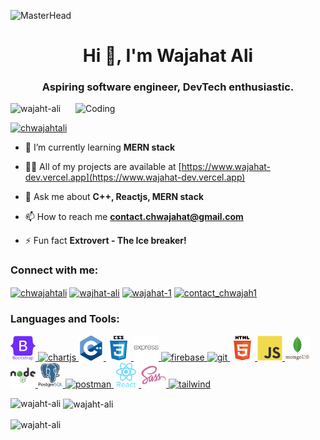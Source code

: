 ![MasterHead](https://www.bing.com/th/id/OGC.3b1a363e57636d364c1c3e2d183f5e4f?pid=1.7&rurl=https%3a%2f%2fraw.githubusercontent.com%2fsimon-zerisenay%2fsimon-zerisenay%2fmain%2fwork.gif&ehk=IbNENbCnBHnONHSTdpzdfTGryD7gTdz3%2b9kasjhtlm4%3d)
<h1 align="center">Hi 👋, I'm Wajahat Ali</h1>
<h3 align="center">Aspiring software engineer, DevTech enthusiastic.</h3>
<img align="right" alt="Coding" width="400" src="https://th.bing.com/th/id/R.03a89c7e9ddcf097525ec86c5d9dea72?rik=EGhjb7dh9lNR6w&pid=ImgRaw&r=0" />

<p align="left"> <img src="https://komarev.com/ghpvc/?username=wajaht-ali&label=Profile%20views&color=0e75b6&style=flat" alt="wajaht-ali" /> </p>

<p align="left"> <a href="https://twitter.com/chwajahtali" target="blank"><img src="https://img.shields.io/twitter/follow/chwajahtali?logo=twitter&style=for-the-badge" alt="chwajahtali" /></a> </p>

- 🌱 I’m currently learning **MERN stack**

- 👨‍💻 All of my projects are available at [https://www.wajahat-dev.vercel.app](https://www.wajahat-dev.vercel.app)

- 💬 Ask me about **C++, Reactjs, MERN stack**

- 📫 How to reach me **contact.chwajahat@gmail.com**

- ⚡ Fun fact **Extrovert - The Ice breaker!**

<h3 align="left">Connect with me:</h3>
<p align="left">
<a href="https://twitter.com/chwajahtali" target="blank"><img align="center" src="https://raw.githubusercontent.com/rahuldkjain/github-profile-readme-generator/master/src/images/icons/Social/twitter.svg" alt="chwajahtali" height="30" width="40" /></a>
<a href="https://linkedin.com/in/wajhat-ali" target="blank"><img align="center" src="https://raw.githubusercontent.com/rahuldkjain/github-profile-readme-generator/master/src/images/icons/Social/linked-in-alt.svg" alt="wajhat-ali" height="30" width="40" /></a>
<a href="https://www.youtube.com/c/wajahat-1" target="blank"><img align="center" src="https://raw.githubusercontent.com/rahuldkjain/github-profile-readme-generator/master/src/images/icons/Social/youtube.svg" alt="wajahat-1" height="30" width="40" /></a>
<a href="https://www.hackerrank.com/contact_chwajah1" target="blank"><img align="center" src="https://raw.githubusercontent.com/rahuldkjain/github-profile-readme-generator/master/src/images/icons/Social/hackerrank.svg" alt="contact_chwajah1" height="30" width="40" /></a>
</p>

<h3 align="left">Languages and Tools:</h3>
<p align="left"> <a href="https://getbootstrap.com" target="_blank" rel="noreferrer"> <img src="https://raw.githubusercontent.com/devicons/devicon/master/icons/bootstrap/bootstrap-plain-wordmark.svg" alt="bootstrap" width="40" height="40"/> </a> <a href="https://www.chartjs.org" target="_blank" rel="noreferrer"> <img src="https://www.chartjs.org/media/logo-title.svg" alt="chartjs" width="40" height="40"/> </a> <a href="https://www.w3schools.com/cpp/" target="_blank" rel="noreferrer"> <img src="https://raw.githubusercontent.com/devicons/devicon/master/icons/cplusplus/cplusplus-original.svg" alt="cplusplus" width="40" height="40"/> </a> <a href="https://www.w3schools.com/css/" target="_blank" rel="noreferrer"> <img src="https://raw.githubusercontent.com/devicons/devicon/master/icons/css3/css3-original-wordmark.svg" alt="css3" width="40" height="40"/> </a> <a href="https://expressjs.com" target="_blank" rel="noreferrer"> <img src="https://raw.githubusercontent.com/devicons/devicon/master/icons/express/express-original-wordmark.svg" alt="express" width="40" height="40"/> </a> <a href="https://firebase.google.com/" target="_blank" rel="noreferrer"> <img src="https://www.vectorlogo.zone/logos/firebase/firebase-icon.svg" alt="firebase" width="40" height="40"/> </a> <a href="https://git-scm.com/" target="_blank" rel="noreferrer"> <img src="https://www.vectorlogo.zone/logos/git-scm/git-scm-icon.svg" alt="git" width="40" height="40"/> </a> <a href="https://www.w3.org/html/" target="_blank" rel="noreferrer"> <img src="https://raw.githubusercontent.com/devicons/devicon/master/icons/html5/html5-original-wordmark.svg" alt="html5" width="40" height="40"/> </a> <a href="https://developer.mozilla.org/en-US/docs/Web/JavaScript" target="_blank" rel="noreferrer"> <img src="https://raw.githubusercontent.com/devicons/devicon/master/icons/javascript/javascript-original.svg" alt="javascript" width="40" height="40"/> </a> <a href="https://www.mongodb.com/" target="_blank" rel="noreferrer"> <img src="https://raw.githubusercontent.com/devicons/devicon/master/icons/mongodb/mongodb-original-wordmark.svg" alt="mongodb" width="40" height="40"/> </a> <a href="https://nodejs.org" target="_blank" rel="noreferrer"> <img src="https://raw.githubusercontent.com/devicons/devicon/master/icons/nodejs/nodejs-original-wordmark.svg" alt="nodejs" width="40" height="40"/> </a> <a href="https://www.postgresql.org" target="_blank" rel="noreferrer"> <img src="https://raw.githubusercontent.com/devicons/devicon/master/icons/postgresql/postgresql-original-wordmark.svg" alt="postgresql" width="40" height="40"/> </a> <a href="https://postman.com" target="_blank" rel="noreferrer"> <img src="https://www.vectorlogo.zone/logos/getpostman/getpostman-icon.svg" alt="postman" width="40" height="40"/> </a> <a href="https://reactjs.org/" target="_blank" rel="noreferrer"> <img src="https://raw.githubusercontent.com/devicons/devicon/master/icons/react/react-original-wordmark.svg" alt="react" width="40" height="40"/> </a> <a href="https://sass-lang.com" target="_blank" rel="noreferrer"> <img src="https://raw.githubusercontent.com/devicons/devicon/master/icons/sass/sass-original.svg" alt="sass" width="40" height="40"/> </a> <a href="https://tailwindcss.com/" target="_blank" rel="noreferrer"> <img src="https://www.vectorlogo.zone/logos/tailwindcss/tailwindcss-icon.svg" alt="tailwind" width="40" height="40"/> </a> </p>

<p><img align="left" src="https://github-readme-stats.vercel.app/api/top-langs?username=wajaht-ali&show_icons=true&locale=en&layout=compact" alt="wajaht-ali" /></p>

<p>&nbsp;<img align="center" src="https://github-readme-stats.vercel.app/api?username=wajaht-ali&show_icons=true&locale=en" alt="wajaht-ali" /></p>

<p><img align="center" src="https://github-readme-streak-stats.herokuapp.com/?user=wajaht-ali&" alt="wajaht-ali" /></p>
